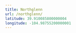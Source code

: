 ```yaml
---
title: Northglenn
url: /northglenn/
latitude: 39.910085800000004
longitude: -104.98755200000001
---
```

